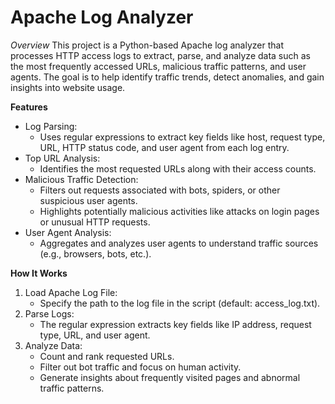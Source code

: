 # Apache Log Analyzer

*Overview*
This project is a Python-based Apache log analyzer that processes HTTP access logs to extract, parse, and analyze data such as the most frequently accessed URLs, malicious traffic patterns, and user agents. The goal is to help identify traffic trends, detect anomalies, and gain insights into website usage.

**Features**
- Log Parsing:
  - Uses regular expressions to extract key fields like host, request type, URL, HTTP status code, and user agent from each log entry.
- Top URL Analysis:
  - Identifies the most requested URLs along with their access counts.
- Malicious Traffic Detection:
  - Filters out requests associated with bots, spiders, or other suspicious user agents.
  - Highlights potentially malicious activities like attacks on login pages or unusual HTTP requests.
- User Agent Analysis:
  - Aggregates and analyzes user agents to understand traffic sources (e.g., browsers, bots, etc.).

**How It Works**
1. Load Apache Log File:
   - Specify the path to the log file in the script (default: access_log.txt).
2. Parse Logs:
   - The regular expression extracts key fields like IP address, request type, URL, and user agent.
3. Analyze Data:
   - Count and rank requested URLs.
   - Filter out bot traffic and focus on human activity.
   - Generate insights about frequently visited pages and abnormal traffic patterns.
